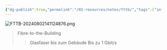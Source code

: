 ```yaml
---
{"dg-publish":true,"permalink":"/02-resources/notes/fttb/","tags":["informatik/hardware","informatik/netzwerk"],"noteIcon":"","updated":"2025-10-29T12:59:06.151+01:00"}
---
```


![FTTB-20240802141124876.png](/img/user/02%20-%20RESOURCES/Files/IMG/FTTB-20240802141124876.png)
>Fibre-to-the-Building
>>Glasfaser bis zum Gebäude
>>Bis zu 1 Gbit/s